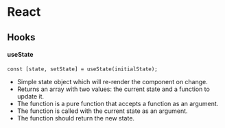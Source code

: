 # React

## Hooks

#### useState

```tsx
const [state, setState] = useState(initialState);
```

- Simple state object which will re-render the component on change.
- Returns an array with two values: the current state and a function to update it.
- The function is a pure function that accepts a function as an argument.
- The function is called with the current state as an argument.
- The function should return the new state.

